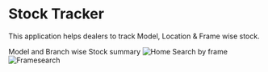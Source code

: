 # Stock Tracker
This application helps dealers to track Model, Location & Frame wise stock.

Model and Branch wise Stock summary
![Home](https://user-images.githubusercontent.com/68228126/95952710-3bc88b00-0e16-11eb-9113-17b576fb6f38.jpg)
Search by frame
![Framesearch](https://user-images.githubusercontent.com/68228126/95952956-ba252d00-0e16-11eb-830b-ed6b76ea012c.jpg)
